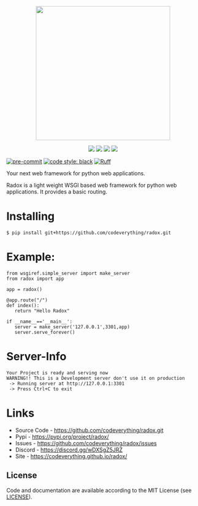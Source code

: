 
<p align="center">
<img src="https://raw.githubusercontent.com/codeverything/radox/main/logo/logo.png" style="height: 350px"></p>

<p align="center">
  <img src="https://img.shields.io/github/license/codeverything/radox?color=FFBB00">

  <img src="https://img.shields.io/github/issues/codeverything/radox?color=EA4335">
  <img src="https://img.shields.io/pypi/v/radox.svg?color=4285F4">

  <img src="https://sonarcloud.io/api/project_badges/measure?project=codeverything_radox&metric=alert_status">

</p>

<!-- BADGIE TIME -->

[![pre-commit](https://img.shields.io/badge/pre--commit-enabled-brightgreen?logo=pre-commit)](https://github.com/pre-commit/pre-commit)
[![code style: black](https://img.shields.io/badge/code_style-black-000000.svg)](https://github.com/psf/black)
[![Ruff](https://img.shields.io/endpoint?url=https://raw.githubusercontent.com/astral-sh/ruff/main/assets/badge/v2.json)](https://github.com/astral-sh/ruff)

<!-- END BADGIE TIME -->

Your next web framework for python web applications.

Radox is a light weight WSGI based web framework for python web applications. It provides a basic routing.

# Installing
```
$ pip install git+https://github.com/codeverything/radox.git
```

# Example:
```
from wsgiref.simple_server import make_server
from radox import app

app = radox()

@app.route("/")
def index():
   return "Hello Radox"

if __name__=='__main__':
   server = make_server('127.0.0.1',3301,app)
   server.serve_forever()
```

# Server-Info
```
Your Project is ready and serving now
WARNING!! This is a Development server don't use it on production
 -> Running server at http://127.0.0.1:3301
 -> Press Ctrl+C to exit
 ```

# Links

* Source Code - https://github.com/codeverything/radox.git
* Pypi        - https://pypi.org/project/radox/
* Issues      - https://github.com/codeverything/radox/issues
* Discord     - https://discord.gg/wDXSgZ5JRZ
* Site        - https://codeverything.github.io/radox/

License
-------



Code and documentation are available according to the MIT License (see [LICENSE](https://github.com/codeverything/radox/blob/main/LICENSE)).
